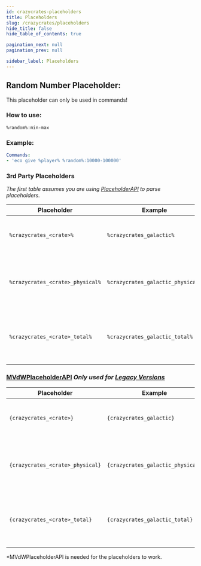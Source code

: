 ```yaml
---
id: crazycrates-placeholders
title: Placeholders
slug: /crazycrates/placeholders
hide_title: false
hide_table_of_contents: true

pagination_next: null
pagination_prev: null

sidebar_label: Placeholders
---
```

## Random Number Placeholder:
This placeholder can only be used in commands!

### How to use:
`%random%:min-max`

### Example:
```yml
Commands:
- 'eco give %player% %random%:10000-100000'
```

### 3rd Party Placeholders
_The first table assumes you are using [PlaceholderAPI](https://www.spigotmc.org/resources/placeholderapi.6245/) to parse placeholders._

Placeholder|Example|Description
---|---|---
`%crazycrates_<crate>%`|`%crazycrates_galactic%`|Returns the amount of virtual keys a player has.
`%crazycrates_<crate>_physical%`|`%crazycrates_galactic_physical%`|Returns the amount of physical keys a player has in their inventory.
`%crazycrates_<crate>_total%`|`%crazycrates_galactic_total%`|Returns the total amount of virtual AND physical keys a player has.

### [MVdWPlaceholderAPI](https://www.spigotmc.org/resources/11182/) *Only used for [Legacy Versions](https://modrinth.com/plugin/crazycrates/versions?g=1.8.8,1.12.2,1.16.5)*
Placeholder|Example|Description
---|---|---
`{crazycrates_<crate>}`|`{crazycrates_galactic}​`|Returns the amount of virtual keys a player has.
`{crazycrates_<crate>_physical}`|`{crazycrates_galactic_physical}​`|Returns the amount of physical keys a player has in their inventory.
`{crazycrates_<crate>_total}`|`{crazycrates_galactic_total}​`|Returns the total amount of virtual AND physical keys a player has.

*MVdWPlaceholderAPI is needed for the placeholders to work.
